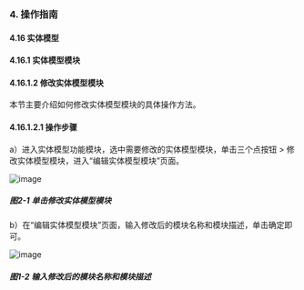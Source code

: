 ### 4. 操作指南

#### 4.16 实体模型

#### 4.16.1 实体模型模块

#### 4.16.1.2 修改实体模型模块

本节主要介绍如何修改实体模型模块的具体操作方法。

#### 4.16.1.2.1 操作步骤

a）进入实体模型功能模块，选中需要修改的实体模型模块，单击三个点按钮 > 修改实体模型模块，进入“编辑实体模型模块”页面。

![image](https://user-images.githubusercontent.com/79617492/198548708-6271dc39-4db0-4ea9-9d47-31a51cd26eb8.png)

##### 图2-1 单击修改实体模型模块

b）在“编辑实体模型模块”页面，输入修改后的模块名称和模块描述，单击确定即可。

![image](https://user-images.githubusercontent.com/79617492/198548741-8faaafbb-c448-427b-b1c4-a888e2026022.png)

##### 图1-2 输入修改后的模块名称和模块描述
